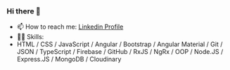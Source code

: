 ### Hi there 👋

- 📫 How to reach me: [Linkedin Profile](https://www.linkedin.com/in/luka-macharashvili-ba8a0222b/)
- 👩‍💻 Skills:
- HTML / CSS / JavaScript / Angular / Bootstrap / Angular Material / Git / JSON / TypeScript / Firebase / GitHub / RxJS / NgRx / OOP / Node.JS / Express.JS / MongoDB / Cloudinary
